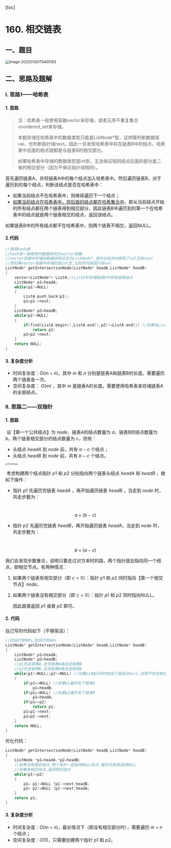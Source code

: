 [toc]

# 160. 相交链表

## 一、题目

<img src="C:\Users\hongdou\AppData\Roaming\Typora\typora-user-images\image-20220130173405163.png" alt="image-20220130173405163" style="zoom:80%;" />

## 二、思路及题解

### I. 思路1——哈希表

#### 1. 思路

> 注：哈希表一般使用容器vector来存储，或者无序不重复集合unordered_set来存储。
>
> 本题存储在哈希表中的数据类型只能是ListNode*型，这样既判断数据域val，也判断指针域next。因此一旦发现哈希表中存在链表B中的结点，哈希表中后面的结点就都是与链表B的相交部分。
>
> 如果哈希表中存储的数据类型是int型，无法保证相同结点后面的部分是二者的相交部分（因为不保证指针域相同）。

​	首先遍历链表A，并将链表A中的每个结点加入哈希表中。然后遍历链表B，对于遍历到的每个结点，判断该结点是否在哈希表中：

* 如果当前结点不在哈希表中，则继续遍历下一个结点；
* <u>如果当前结点在哈希表中，则后面的结点都在哈希集合中</u>，即从当前结点开始的所有结点都在两个链表得到相交部分，因此链表B中遍历到的第一个在哈希表中的结点就是两个链表相交的结点，返回该结点。

如果链表B中的所有结点都不在哈希表中，则两个链表不相交，返回NULL。

#### 2.代码

```C++
//使用hash表 
//hash表一般使用的数据结构为vector容器
//vector容器中存储的数据结构应该为ListNode*,其中比较的内容除了val还有next
//而如果vector容器中存储的是int型,比较的内容就只有val 
ListNode* getIntersectionNode(ListNode* headA,ListNode* headB)
{
	vector<ListNode*> ListA;//ListA中存储链表A中所有链表结点
	ListNode* p1=headA;
	while(p1!=NULL)
	{
		ListA.push_back(p1);
		p1=p1->next;
	} 
	ListNode* p2=headB;
	while(p2!=NULL)
	{
		if(find(ListA.begin(),ListA.end(),p2)!=ListA.end()) //如果在ListA容器中找到了p2指向的结点值
			return p2; 
		p2=p2->next; 
	}
	return NULL;
}
```

#### 3. 复杂度分析

* 时间复杂度：$O(m+n)$，其中 $m$ 和 $n$ 分别是链表A和链表B的长度。需要遍历两个链表各一次。
* 空间复杂度： $O(m)$ ，其中 $m$ 是链表A的长度。需要使用哈希表来存储链表A的全部结点。

### II. 思路二——双指针

#### 1. 思路

​	设【第一个公共结点】为 $node$，链表A的结点数量为 $a$，链表B的结点数量为 $b$，两个链表相交部分的结点数量为 $c$，则有：

* 头结点 $headA$ 到 $node$ 前，共有 $a-c$ 个结点；
* 头结点 $headB$ 到 $node$ 前，共有 $b-c$ 个结点。

<img src="https://pic.leetcode-cn.com/1615224578-EBRtwv-Picture1.png" alt="Picture1.png" style="zoom:40%;" />

​	考虑构建两个结点指针 $p1$ 和 $p2$ 分别指向两个链表头结点 $headA$ 和 $headB$ ，做如下操作：

* 指针 $p1$ 先遍历完链表 $haedA$ ，再开始遍历链表 $headB$ ，当走到 $node$ 时，共走步数为：

​                                                                      $$a+(b-c)$$

* 指针 $p2$ 先遍历完链表 $headB$，再开始遍历链表 $headA$，当走到 $node$ 时，共走步数为：

​                                                                      $$b+(a-c)$$

​	我们会发现步数重合，说明只要走过对方来时的路，两个指针就会指向同一个结点，即相交节点。有两种情况：

1. 如果两个链表有相交部分（即 $c>0$）：指针 $p1$ 和 $p2$ 同时指向【第一个相交节点】$node$。

2. 如果两个链表没有相交部分（即 $c=0$）：指针 $p1$ 和 $p2$ 同时指向NULL。

   因此直接返回 $p1$ 或者 $p2$ 即可。

#### 2. 代码

自己写的代码如下（不够简洁）：

```C++
//时间打败90%,空间打败44% 
ListNode* getIntersectionNode(ListNode* headA,ListNode* headB)
{
	ListNode* p1=headA;
	ListNode* p2=headB;
	//p1先走链表A,走完链表A再去走链表B
	//p2先走链表B,走完链表B再去走链表A
	while(p1!=NULL||p2!=NULL) //如果p1和p2同时指向了尾结点null,说明不存在相交节点 
	{
		if(p1==NULL) //如果p1遍历完了链表A 
			p1=headB;
		if(p2==NULL) //如果p2遍历完了链表B 
			p2=headA;
		if(p1==p2) 
			return p1;
		p1=p1->next;
		p2=p2->next;
	} 
	return NULL;
}
```

优化代码：

```C++
ListNode* getIntersectionNode(ListNode* headA,ListNode* headB)
{
	ListNode *p1=headA,*p2=headB;
	//如果没有相交结点,两个指针一起指向NULL结点,最后也直接返回NULL
	//如果有相交结点,返回相交结点 
	while(p1!=p2)
	{
		p1= p1!=NULL ?p1->next:headB;
		p2= p2!=NULL ?p2->next:headA;
	} 
	return p1;
} 
```

#### 3. 复杂度分析

* 时间复杂度：$O(m+n)$，最长情况下（即没有相交部分时），需要遍历 $m+n$ 个结点；
* 空间复杂度：$O(1)$，只需要创建两个指针 $p1$ 和 $p2$。

